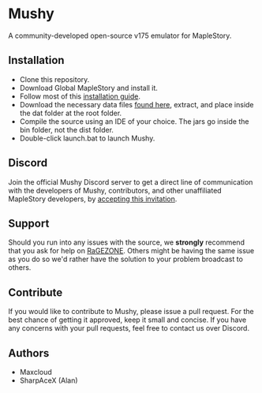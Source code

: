 # Mushy
A community-developed open-source v175 emulator for MapleStory.

## Installation
 * Clone this repository.
 * Download Global MapleStory and install it.
 * Follow most of this [installation guide](http://forum.ragezone.com/f428/maplestory-private-server-v83-741739/).
 * Download the necessary data files [found here](http://www.mediafire.com/download/i3z32pobguhr333/dat.rar), extract, and place inside the dat folder at the root folder.
 * Compile the source using an IDE of your choice. The jars go inside the bin folder, not the dist folder.
 * Double-click launch.bat to launch Mushy.
 
## Discord
Join the official Mushy Discord server to get a direct line of communication with the developers of Mushy, contributors, and other unaffiliated MapleStory developers, by [accepting this invitation](https://discord.gg/9nv3GPQ).

## Support
Should you run into any issues with the source, we **strongly** recommend that you ask for help on [RaGEZONE](http://forum.ragezone.com/f566/). Others might be having the same issue as you do so we'd rather have the solution to your problem broadcast to others.

## Contribute
If you would like to contribute to Mushy, please issue a pull request. For the best chance of getting it approved, keep it small and concise. If you have any concerns with your pull requests, feel free to contact us over Discord.

## Authors
* Maxcloud
* SharpAceX (Alan)
